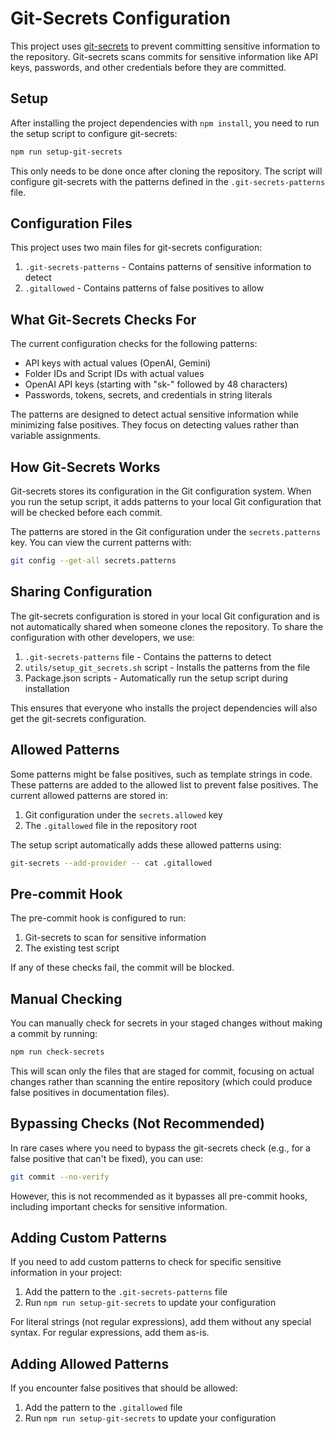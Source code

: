 # Git-Secrets Configuration

This project uses [git-secrets](https://github.com/awslabs/git-secrets) to prevent committing sensitive information to the repository. Git-secrets scans commits for sensitive information like API keys, passwords, and other credentials before they are committed.

## Setup

After installing the project dependencies with `npm install`, you need to run the setup script to configure git-secrets:

```bash
npm run setup-git-secrets
```

This only needs to be done once after cloning the repository. The script will configure git-secrets with the patterns defined in the `.git-secrets-patterns` file.

## Configuration Files

This project uses two main files for git-secrets configuration:

1. `.git-secrets-patterns` - Contains patterns of sensitive information to detect
2. `.gitallowed` - Contains patterns of false positives to allow

## What Git-Secrets Checks For

The current configuration checks for the following patterns:

- API keys with actual values (OpenAI, Gemini)
- Folder IDs and Script IDs with actual values
- OpenAI API keys (starting with "sk-" followed by 48 characters)
- Passwords, tokens, secrets, and credentials in string literals

The patterns are designed to detect actual sensitive information while minimizing false positives. They focus on detecting values rather than variable assignments.

## How Git-Secrets Works

Git-secrets stores its configuration in the Git configuration system. When you run the setup script, it adds patterns to your local Git configuration that will be checked before each commit.

The patterns are stored in the Git configuration under the `secrets.patterns` key. You can view the current patterns with:

```bash
git config --get-all secrets.patterns
```

## Sharing Configuration

The git-secrets configuration is stored in your local Git configuration and is not automatically shared when someone clones the repository. To share the configuration with other developers, we use:

1. `.git-secrets-patterns` file - Contains the patterns to detect
2. `utils/setup_git_secrets.sh` script - Installs the patterns from the file
3. Package.json scripts - Automatically run the setup script during installation

This ensures that everyone who installs the project dependencies will also get the git-secrets configuration.

## Allowed Patterns

Some patterns might be false positives, such as template strings in code. These patterns are added to the allowed list to prevent false positives. The current allowed patterns are stored in:

1. Git configuration under the `secrets.allowed` key
2. The `.gitallowed` file in the repository root

The setup script automatically adds these allowed patterns using:

```bash
git-secrets --add-provider -- cat .gitallowed
```

## Pre-commit Hook

The pre-commit hook is configured to run:

1. Git-secrets to scan for sensitive information
2. The existing test script

If any of these checks fail, the commit will be blocked.

## Manual Checking

You can manually check for secrets in your staged changes without making a commit by running:

```bash
npm run check-secrets
```

This will scan only the files that are staged for commit, focusing on actual changes rather than scanning the entire repository (which could produce false positives in documentation files).

## Bypassing Checks (Not Recommended)

In rare cases where you need to bypass the git-secrets check (e.g., for a false positive that can't be fixed), you can use:

```bash
git commit --no-verify
```

However, this is not recommended as it bypasses all pre-commit hooks, including important checks for sensitive information.

## Adding Custom Patterns

If you need to add custom patterns to check for specific sensitive information in your project:

1. Add the pattern to the `.git-secrets-patterns` file
2. Run `npm run setup-git-secrets` to update your configuration

For literal strings (not regular expressions), add them without any special syntax. For regular expressions, add them as-is.

## Adding Allowed Patterns

If you encounter false positives that should be allowed:

1. Add the pattern to the `.gitallowed` file
2. Run `npm run setup-git-secrets` to update your configuration
